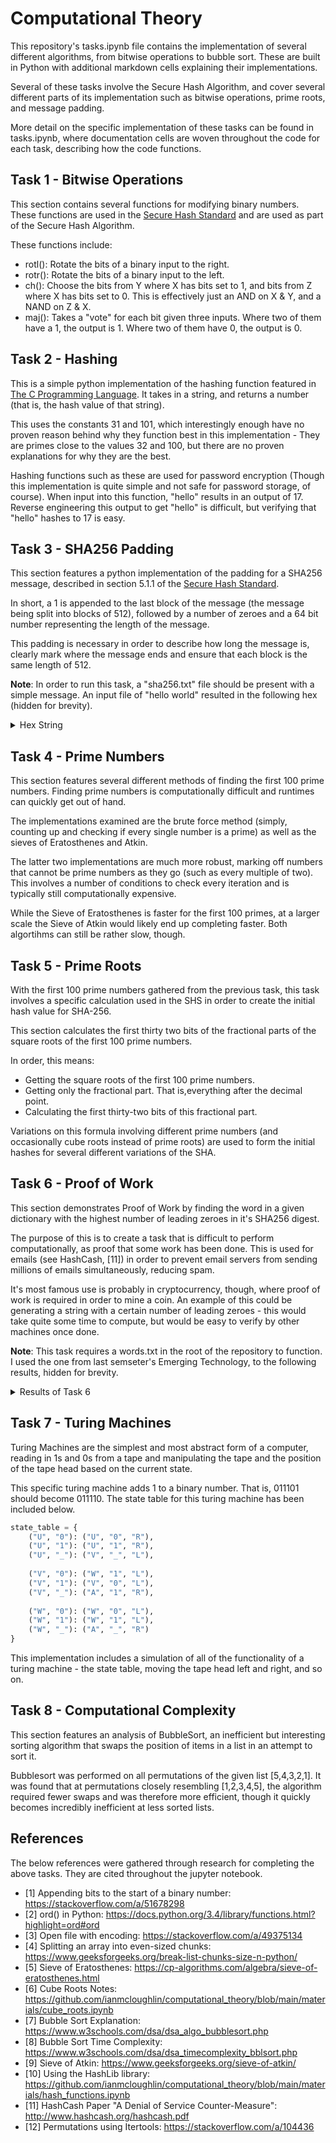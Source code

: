 # Computational Theory

This repository's tasks.ipynb file contains the implementation of several different algorithms, from bitwise operations to bubble sort. These are built in Python with additional markdown cells explaining their implementations.

Several of these tasks involve the Secure Hash Algorithm, and cover several different parts of its implementation such as bitwise operations, prime roots, and message padding.

More detail on the specific implementation of these tasks can be found in tasks.ipynb, where documentation cells are woven throughout the code for each task, describing how the code functions.

## Task 1 - Bitwise Operations
This section contains several functions for modifying binary numbers. These functions are used in the [Secure Hash Standard](https://nvlpubs.nist.gov/nistpubs/FIPS/NIST.FIPS.180-4.pdf) and are used as part of the Secure Hash Algorithm.

These functions include:
- rotl(): Rotate the bits of a binary input to the right.
- rotr(): Rotate the bits of a binary input to the left. 
- ch(): Choose the bits from Y where X has bits set to 1, and bits from Z where X has bits set to 0. This is effectively just an AND on X & Y, and a NAND on Z & X.
- maj(): Takes a "vote" for each bit given three inputs. Where two of them have a 1, the output is 1. Where two of them have 0, the output is 0.

## Task 2 - Hashing
This is a simple python implementation of the hashing function featured in [The C Programming Language](https://seriouscomputerist.atariverse.com/media/pdf/book/C%20Programming%20Language%20-%202nd%20Edition%20(OCR).pdf). It takes in a string, and returns a number (that is, the hash value of that string). 

This uses the constants 31 and 101, which interestingly enough have no proven reason behind why they function best in this implementation - They are primes close to the values 32 and 100, but there are no proven explanations for why they are the best.

Hashing functions such as these are used for password encryption (Though this implementation is quite simple and not safe for password storage, of course). When input into this function, "hello" results in an output of 17. Reverse engineering this output to get "hello" is difficult, but verifying that "hello" hashes to 17 is easy.

## Task 3 - SHA256 Padding
This section features a python implementation of the padding for a SHA256 message, described in section 5.1.1 of the [Secure Hash Standard](https://nvlpubs.nist.gov/nistpubs/FIPS/NIST.FIPS.180-4.pdf).

In short, a 1 is appended to the last block of the message (the message being split into blocks of 512), followed by a number of zeroes and a 64 bit number representing the length of the message.

This padding is necessary in order to describe how long the message is, clearly mark where the message ends and ensure that each block is the same length of 512.

**Note**: In order to run this task, a "sha256.txt" file should be present with a simple message. An input file of "hello world" resulted in the following hex (hidden for brevity).
<details> 
<summary>Hex String</summary>

10 00 00 00 00 00 00 00 00 00 00 00 00 00 00 00 00 00 00 00 00 00 00 00 00 00 00 00 00 00 00 00 00 00 00 00 00 00 00 00 00 00 00 00 00 00 00 00 00 00 00 00 05 07
</details>

## Task 4 - Prime Numbers
This section features several different methods of finding the first 100 prime numbers. Finding prime numbers is computationally difficult and runtimes can quickly get out of hand.

The implementations examined are the brute force method (simply, counting up and checking if every single number is a prime) as well as the sieves of Eratosthenes and Atkin.

The latter two implementations are much more robust, marking off numbers that cannot be prime numbers as they go (such as every multiple of two). This involves a number of conditions to check every iteration and is typically still computationally expensive.

While the Sieve of Eratosthenes is faster for the first 100 primes, at a larger scale the Sieve of Atkin would likely end up completing faster. Both algortihms can still be rather slow, though.


## Task 5 - Prime Roots
With the first 100 prime numbers gathered from the previous task, this task involves a specific calculation used in the SHS in order to create the initial hash value for SHA-256.

This section calculates the first thirty two bits of the fractional parts of the square roots of the first 100 prime numbers.

In order, this means:
- Getting the square roots of the first 100 prime numbers.
- Getting only the fractional part. That is,everything after the decimal point.
- Calculating the first thirty-two bits of this fractional part.

Variations on this formula involving different prime numbers (and occasionally cube roots instead of prime roots) are used to form the initial hashes for several different variations of the SHA.

## Task 6 - Proof of Work
This section demonstrates Proof of Work by finding the word in a given dictionary with the highest number of leading zeroes in it's SHA256 digest.

The purpose of this is to create a task that is difficult to perform computationally, as proof that some work has been done. This is used for emails (see HashCash, [11]) in order to prevent email servers from sending millions of emails simultaneously, reducing spam.

It's most famous use is probably in cryptocurrency, though, where proof of work is required in order to mine a coin. An example of this could be generating a string with a certain number of leading zeroes - this would take quite some time to compute, but would be easy to verify by other machines once done.

**Note**: This task requires a words.txt in the root of the repository to function. I used the one from last semseter's Emerging Technology, to the following results, hidden for brevity.

<details>

<summary>Results of Task 6</summary>

The word with the most leading zeroes was APPLICANT, with sixteen. The hash to get this result was as follows:

```
0000000000000000110010100000000110101101110010010111001111000010101001011010100011100110101000110000000100110100111100000111001110010110110100001000100010110110110101100101000000100101001010010010111101101111111110010111101100100011011111001010101101001101
```

</details>

## Task 7 - Turing Machines
Turing Machines are the simplest and most abstract form of a computer, reading in 1s and 0s from a tape and manipulating the tape and the position of the tape head based on the current state.

This specific turing machine adds 1 to a binary number. That is, 011101 should become 011110. The state table for this turing machine has been included below.
```python
state_table = {
    ("U", "0"): ("U", "0", "R"),
    ("U", "1"): ("U", "1", "R"),
    ("U", "_"): ("V", "_", "L"),
    
    ("V", "0"): ("W", "1", "L"),
    ("V", "1"): ("V", "0", "L"),
    ("V", "_"): ("A", "1", "R"),
    
    ("W", "0"): ("W", "0", "L"),
    ("W", "1"): ("W", "1", "L"),
    ("W", "_"): ("A", "_", "R")
}
```

This implementation includes a simulation of all of the functionality of a turing machine - the state table, moving the tape head left and right, and so on.


## Task 8 - Computational Complexity
This section features an analysis of BubbleSort, an inefficient but interesting sorting algorithm that swaps the position of items in a list in an attempt to sort it.

Bubblesort was performed on all permutations of the given list [5,4,3,2,1]. It was found that at permutations closely resembling [1,2,3,4,5], the algorithm required fewer swaps and was therefore more efficient, though it quickly becomes incredibly inefficient at less sorted lists.


## References
The below references were gathered through research for completing the above tasks. They are cited throughout the jupyter notebook.
- [1] Appending bits to the start of a binary number: https://stackoverflow.com/a/51678298
- [2] ord() in Python: https://docs.python.org/3.4/library/functions.html?highlight=ord#ord
- [3] Open file with encoding: https://stackoverflow.com/a/49375134
- [4] Splitting an array into even-sized chunks: https://www.geeksforgeeks.org/break-list-chunks-size-n-python/
- [5] Sieve of Eratosthenes: https://cp-algorithms.com/algebra/sieve-of-eratosthenes.html
- [6] Cube Roots Notes: https://github.com/ianmcloughlin/computational_theory/blob/main/materials/cube_roots.ipynb
- [7] Bubble Sort Explanation: https://www.w3schools.com/dsa/dsa_algo_bubblesort.php
- [8] Bubble Sort Time Complexity: https://www.w3schools.com/dsa/dsa_timecomplexity_bblsort.php
- [9] Sieve of Atkin: https://www.geeksforgeeks.org/sieve-of-atkin/
- [10] Using the HashLib library: https://github.com/ianmcloughlin/computational_theory/blob/main/materials/hash_functions.ipynb
- [11] HashCash Paper "A Denial of Service Counter-Measure": http://www.hashcash.org/hashcash.pdf
- [12] Permutations using Itertools: https://stackoverflow.com/a/104436